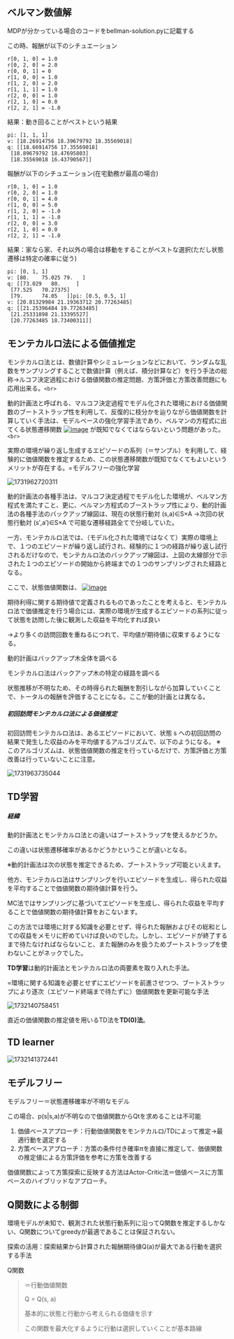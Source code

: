## ベルマン数値解

MDPが分かっている場合のコードをbellman-solution.pyに記載する

この時、報酬が以下のシチュエーション

```
r[0, 1, 0] = 1.0
r[0, 2, 0] = 2.0
r[0, 0, 1] = 0
r[1, 0, 0] = 1.0
r[1, 2, 0] = 2.0
r[1, 1, 1] = 1.0
r[2, 0, 0] = 1.0
r[2, 1, 0] = 0.0
r[2, 2, 1] = -1.0
```

結果：動き回ることがベストという結果

```
pi: [1, 1, 1]
v: [18.26914756 18.39679792 18.35569018]
q: [[18.66914756 17.35569018]
 [18.89679792 18.47695803]
 [18.35569018 16.43790567]]
```

報酬が以下のシチュエーション(在宅勤務が最高の場合)

```
r[0, 1, 0] = 1.0
r[0, 2, 0] = 1.0
r[0, 0, 1] = 4.0
r[1, 0, 0] = 5.0
r[1, 2, 0] = -1.0
r[1, 1, 1] = -1.0
r[2, 0, 0] = 3.0
r[2, 1, 0] = 0.0
r[2, 2, 1] = -1.0
```


結果：家なら家、それ以外の場合は移動をすることがベストな選択(ただし状態遷移は特定の確率に従う)

```
pi: [0, 1, 1]
v: [80.    75.025 79.   ]
q: [[73.029   80.     ]
 [77.525   70.27375]
 [79.      74.05   ]]pi: [0.5, 0.5, 1]
v: [20.81329984 21.19363712 20.77263485]
q: [[21.25396484 19.77263485]
 [21.25331898 21.13395527]
 [20.77263485 18.73400311]]
```



## モンテカルロ法による価値推定

モンテカルロ法とは、数値計算やシミュレーションなどにおいて、ランダムな乱数をサンプリングすることで数値計算（例えば、積分計算など）を行う手法の総称→ルコフ決定過程における価値関数の推定問題、方策評価と方策改善問題にも応用出来る。`<br>`

動的計画法と呼ばれる、マルコフ決定過程でモデル化された環境における価値関数のブートストラップ性を利用して、反復的に枝分かを辿りながら価値関数を計算していく手法は、モデルベースの強化学習手法であり、ベルマンの方程式に出てくる状態遷移関数 [![image](https://user-images.githubusercontent.com/25688193/50039765-09637080-007b-11e9-8694-e28e343c2bb7.png)](https://user-images.githubusercontent.com/25688193/50039765-09637080-007b-11e9-8694-e28e343c2bb7.png) が既知でなくてはならないという問題があった。`<br>`

実際の環境が繰り返し生成するエピソードの系列（＝サンプル）を利用して、経験的に価値関数を推定するため、この状態遷移関数が既知でなくてもよいというメリットが存在する。=モデルフリーの強化学習

![1731962720311](image/document/1731962720311.png)

動的計画法の各種手法は、マルコフ決定過程でモデル化した環境が、ベルマン方程式を満たすこと、更に、ベルマン方程式のブーストラップ性により、動的計画法の各種手法のバックアップ線図は、現在の状態行動対 (s,a)∈S×A →次回の状態行動対 (s′,a′)∈S×A で可能な遷移経路全てで分岐していた。

一方、モンテカルロ法では、（モデル化された環境ではなくて）実際の環境上で、１つのエピソードが繰り返し試行され、経験的に１つの経路が繰り返し試行されるだけなので、モンテカルロ法のバックアップ線図は、上図の太線部分で示された１つのエピソードの開始から終端までの１つのサンプリングされた経路となる。

ここで、状態価値関数は、
[![image](https://user-images.githubusercontent.com/25688193/50636865-059c7d00-0f9b-11e9-9c9f-5baa5479c22f.png)](https://user-images.githubusercontent.com/25688193/50636865-059c7d00-0f9b-11e9-9c9f-5baa5479c22f.png)

期待利得に関する期待値で定義されるものであったことを考えると、モンテカルロ法で価値推定を行う場合には、実際の環境が生成するエピソードの系列に従って状態を訪問した後に観測した収益を平均化すれば良い

→より多くの訪問回数を重ねるにつれて、平均値が期待値に収束するようになる。

動的計画はバックアップ木全体を調べる

モンテカルロ法はバックアップ木の特定の経路を調べる

状態推移が不明なため、その時得られた報酬を割引しながら加算していくことで、トータルの報酬を評価することになる。ここが動的計画とは異なる。

##### 初回訪問モンテカルロ法による価値推定

[](https://github.com/Yagami360/My_NoteBook/blob/master/%E6%83%85%E5%A0%B1%E5%B7%A5%E5%AD%A6/%E6%83%85%E5%A0%B1%E5%B7%A5%E5%AD%A6_%E6%A9%9F%E6%A2%B0%E5%AD%A6%E7%BF%92_%E5%BC%B7%E5%8C%96%E5%AD%A6%E7%BF%92.md#-%E5%88%9D%E5%9B%9E%E8%A8%AA%E5%95%8F%E3%83%A2%E3%83%B3%E3%83%86%E3%82%AB%E3%83%AB%E3%83%AD%E6%B3%95%E3%81%AB%E3%82%88%E3%82%8B%E4%BE%A1%E5%80%A4%E6%8E%A8%E5%AE%9A)

初回訪問モンテカルロ法は、あるエピソードにおいて、状態 s への初回訪問の結果で発生した収益のみを平均値するアルゴリズムで、以下のようになる。
※ このアルゴリズムは、状態価値関数の推定を行っているだけで、方策評価と方策改善は行っていないことに注意。

![1731963735044](image/document/1731963735044.png)

## TD学習

##### 経緯

動的計画法とモンテカルロ法との違いはブートストラップを使えるかどうか。

この違いは状態遷移確率があるかどうかということが違いとなる。

※動的計画法は次の状態を推定できるため、ブートストラップ可能といえます。

他方、モンテカルロ法はサンプリングを行いエピソードを生成し、得られた収益を平均することで価値関数の期待値計算を行う。

MC法ではサンプリングに基づいてエピソードを生成し、得られた収益を平均することで価値関数の期待値計算をおこないます。

この方法では環境に対する知識を必要とせず、得られた報酬およびその総和としての収益をメモリに貯めていけば良いのでした。しかし、エピソードが終了するまで待たなければならないこと、また報酬のみを扱うためブートストラップを使わないことがネックでした。

**TD学習**は動的計画法とモンテカルロ法の両要素を取り入れた手法。

=環境に関する知識を必要とせずにエピソードを前進させつつ、ブートストラップにより逐次（エピソード終端まで待たずに）価値関数を更新可能な手法

![1732140758451](image/document/1732140758451.png)

直近の価値関数の推定値を用いるTD法を**TD(0)法**。

## TD learner

![1732141372441](image/document/1732141372441.png)

## モデルフリー

モデルフリー＝状態遷移確率が不明なモデル

この場合、p(s|s,a)が不明なので価値関数からQtを求めることは不可能

1. 価値ベースアプローチ：行動価値関数をモンテカルロ/TDによって推定→最適行動を選定する
2. 方策ベースアプローチ：方策の条件付き確率πを直接に推定して、価値関数の推定値による方策評価を参考に方策を改善する

価値関数によって方策探索に反映する方法はActor-Critic法＝価値ベースに方策ベースのハイブリッドなアプローチ。

## Q関数による制御

環境モデルが未知で、観測された状態行動系列に沿ってQ関数を推定するしかない、Q関数についてgreedyが最適であることは保証されない。

探索の活用：探索結果から計算された報酬期待値Q(a)が最大である行動を選択する手法

Q関数

> ＝行動価値関数
>
> Q = Q(s, a)
>
> 基本的に状態と行動から考えられる価値を示す
>
> この関数を最大化するように行動は選択していくことが基本路線

